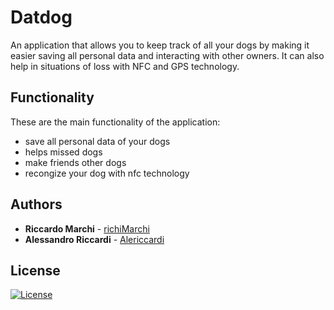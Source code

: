 # Datdog

An application that allows you to keep track of all your dogs by making it easier saving all personal data and interacting with other owners. It can also help in situations of loss with NFC and GPS technology.

## Functionality
These are the main functionality of the application:
* save all personal data of your dogs
* helps missed dogs
* make friends other dogs
* recongize your dog with nfc technology 

## Authors

* **Riccardo Marchi** - [richiMarchi](https://github.com/richiMarchi)
* **Alessandro Riccardi** - [Alericcardi](https://github.com/alericcardi)

## License

[![License](https://img.shields.io/badge/License-Apache%202.0-blue.svg)](https://opensource.org/licenses/Apache-2.0)



